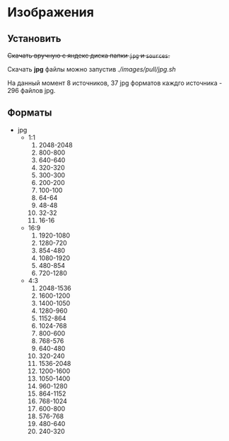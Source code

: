# Изображения

## Установить

<del>Скачать вручную с яндекс диска папки `jpg` и `sources`.</del>

Скачать __jpg__ файлы можно запустив _./images/pull/jpg.sh_

На данный момент 8 источников, 37 jpg форматов каждго источника - 296 файлов jpg.

## Форматы

* jpg
    * 1:1
        1. 2048-2048
        1. 800-800
        1. 640-640
        1. 320-320
        1. 300-300
        1. 200-200
        1. 100-100
        1. 64-64
        1. 48-48
        1. 32-32
        1. 16-16
    * 16:9
        1. 1920-1080
        1. 1280-720
        1. 854-480
        1. 1080-1920
        1. 480-854
        1. 720-1280
    * 4:3
        1. 2048-1536
        1. 1600-1200
        1. 1400-1050
        1. 1280-960
        1. 1152-864
        1. 1024-768
        1. 800-600
        1. 768-576
        1. 640-480
        1. 320-240
        1. 1536-2048
        1. 1200-1600
        1. 1050-1400
        1. 960-1280
        1. 864-1152
        1. 768-1024
        1. 600-800
        1. 576-768
        1. 480-640
        1. 240-320
